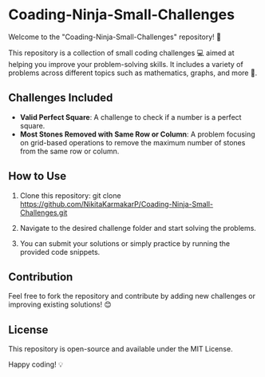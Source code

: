 # Coading-Ninja-Small-Challenges

Welcome to the "Coading-Ninja-Small-Challenges" repository! 🚀

This repository is a collection of small coding challenges 💻 aimed at helping you improve your problem-solving skills. It includes a variety of problems across different topics such as mathematics, graphs, and more 🧩.

## Challenges Included

- **Valid Perfect Square**: A challenge to check if a number is a perfect square.
- **Most Stones Removed with Same Row or Column**: A problem focusing on grid-based operations to remove the maximum number of stones from the same row or column.

## How to Use

1. Clone this repository:
   git clone https://github.com/NikitaKarmakarP/Coading-Ninja-Small-Challenges.git

2. Navigate to the desired challenge folder and start solving the problems.

3. You can submit your solutions or simply practice by running the provided code snippets.

## Contribution

Feel free to fork the repository and contribute by adding new challenges or improving existing solutions! 😊

## License

This repository is open-source and available under the MIT License.

Happy coding! 💡

